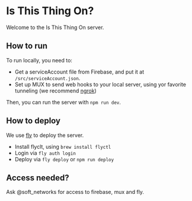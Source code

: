# Is This Thing On?

Welcome to the Is This Thing On server. 

## How to run 

To run locally, you need to:
- Get a serviceAccount file from Firebase, and put it at `/src/serviceAccount.json`. 
- Set up MUX to send web hooks to your local server, using yor favorite tunneling (we recommend [ngrok](https://ngrok.com/))

Then, you can run the server with `npm run dev`. 

## How to deploy

We use [fly](https://fly.io/) to deploy the server. 
- Install flyclt, using `brew install flyctl`
- Login via `fly auth login`
- Deploy via `fly deploy` or `npm run deploy`


## Access needed? 
Ask @soft_networks for access to firebase, mux and fly.